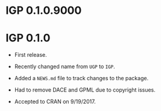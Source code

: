 # IGP 0.1.0.9000



# IGP 0.1.0

* First release.

* Recently changed name from `UGP` to `IGP`.

* Added a `NEWS.md` file to track changes to the package.

* Had to remove DACE and GPML due to copyright issues.

* Accepted to CRAN on 9/19/2017.
